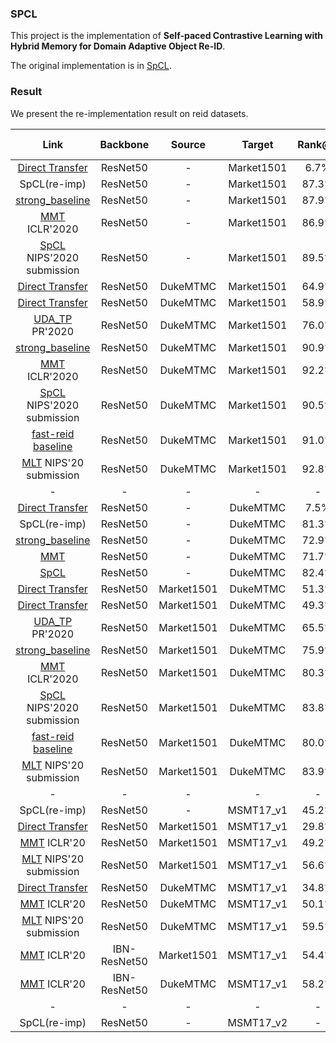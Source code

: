 ### SPCL
This project is the implementation of **Self-paced Contrastive Learning with Hybrid Memory for Domain Adaptive Object Re-ID**.

The original implementation is in [SpCL](https://github.com/yxgeee/SpCL/).

### Result
We present the re-implementation result on reid datasets.

| Link | Backbone | Source | Target | Rank@1 | Rank@5 | Rank@10 | mAP | mINP | TPR@FPR=1e-4 | 1e-3 | 1e-2 | download |
| :---: | :---: | :---: |:---: | :---: | :---: | :---: | :---: | :---: | :---: | :---: | :---: | :---: |
| [Direct Transfer](https://github.com/open-mmlab/OpenUnReID/) | ResNet50 | - | Market1501 | 6.7% | 14.9% | 20.1% | 2.2% | - | - | - | - | - |
| SpCL(re-imp) | ResNet50 | - | Market1501 | 87.3% | 95.1% | 96.9% | 72.9% | 33.7% | 8.5% | 33.2% | 83.4% | - |
| [strong_baseline](https://github.com/open-mmlab/OpenUnReID/) | ResNet50 | - | Market1501 | 87.9% | 95.7% | 97.1% | 70.5% | - | - | - | - | - |
| [MMT](https://github.com/open-mmlab/OpenUnReID/) ICLR'2020 | ResNet50 | - | Market1501 | 86.9% | 95.0% | 97.1% | 71.0% | - | - | - | - | - |
| [SpCL](https://github.com/open-mmlab/OpenUnReID/) NIPS'2020 submission | ResNet50 | - | Market1501 | 89.5% | 96.2% | 97.5% | 76.0% | - | - | - | - | - |
| [Direct Transfer](https://github.com/zkcys001/UDAStrongBaseline) | ResNet50 | DukeMTMC | Market1501 | 64.9% | 78.7% | 83.4% | 32.2% | - | - | - | - | - |
| [Direct Transfer](https://github.com/open-mmlab/OpenUnReID/) | ResNet50 | DukeMTMC | Market1501 | 58.9% | 75.7% | 81.4% | 27.2% | - | - | - | - | - |
| [UDA_TP](https://github.com/zkcys001/UDAStrongBaseline) PR'2020 | ResNet50 | DukeMTMC | Market1501 | 76.0% | 87.8% | 91.9% | 52.3% | - | - | - | - | - |
| [strong_baseline](https://github.com/open-mmlab/OpenUnReID/) | ResNet50 | DukeMTMC | Market1501 | 90.9% | 96.6% | 97.8% | 75.6% | - | - | - | - | - |
| [MMT](https://github.com/open-mmlab/OpenUnReID/) ICLR'2020| ResNet50 | DukeMTMC | Market1501 | 92.2% | 97.6% | 98.4% | 80.9% | - | - | - | -  | - |
| [SpCL](https://github.com/open-mmlab/OpenUnReID/) NIPS'2020 submission | ResNet50 | DukeMTMC | Market1501 | 90.5% | 96.6% | 97.8% | 78.2% | - | - | - | - | - |
| [fast-reid baseline](https://github.com/JDAI-CV/fast-reid) | ResNet50 | DukeMTMC | Market1501 | 91.0% | 96.4% | 97.7% | 78.0% | - | - | - | - | - |
| [MLT](https://github.com/MLT-reid/MLT) NIPS'20 submission | ResNet50 | DukeMTMC | Market1501 | 92.8% | 96.8% | 97.9% | 81.5% | - | - | - | - | - |
| - | - | - | - | - | - | - | - | - | - | - | - | - |
| [Direct Transfer](https://github.com/open-mmlab/OpenUnReID/) | ResNet50 | - | DukeMTMC | 7.5% | 14.7% | 18.1% | 2.3% | - | - | - | - | - |
| SpCL(re-imp) | ResNet50 | - | DukeMTMC | 81.3% | 89.4% | 92.6% | 64.7% | 20.4% | 2.2% | 8.6% | 35.6% | - |
| [strong_baseline](https://github.com/open-mmlab/OpenUnReID/) | ResNet50 | - | DukeMTMC | 72.9% | 83.5% | 87.2% | 54.7% | - | - | - | - | - |
| [MMT](https://github.com/open-mmlab/OpenUnReID/) | ResNet50 | - | DukeMTMC | 71.7% | 84.1% | 88.6% | 57.0% | - | - | - | - | - |
| [SpCL](https://github.com/open-mmlab/OpenUnReID/) | ResNet50 | - | DukeMTMC | 82.4% | 90.8% | 93.0% | 67.1% | - | - | - | - | - |
| [Direct Transfer](https://github.com/zkcys001/UDAStrongBaseline) | ResNet50 | Market1501 | DukeMTMC | 51.3% | 65.3% | 71.7% | 34.1% | - | - | - | - | - |
| [Direct Transfer](https://github.com/open-mmlab/OpenUnReID/) | ResNet50 | Market1501 | DukeMTMC | 49.3% | 64.3% | 69.7% | 28.1% | - | - | - | - | - |
| [UDA_TP](https://github.com/open-mmlab/OpenUnReID/) PR'2020 | ResNet50 | Market1501 | DukeMTMC | 65.5% | 78.0% | 81.7% | 45.7% | - | - | - | - | - |
| [strong_baseline](https://github.com/open-mmlab/OpenUnReID/) | ResNet50 | Market1501 | DukeMTMC | 75.9% | 86.2% | 89.8% | 60.4% | - | - | - | - | - |
| [MMT](https://github.com/open-mmlab/OpenUnReID/) ICLR'2020 | ResNet50 | Market1501 | DukeMTMC | 80.3% | 89.9% | 92.9% | 67.7% | - | - | - | - | - |
| [SpCL](https://github.com/open-mmlab/OpenUnReID/) NIPS'2020 submission | ResNet50 | Market1501 | DukeMTMC | 83.8% | 91.2% | 93.4% | 70.4% | - | - | - | - | - |
| [fast-reid baseline](https://github.com/JDAI-CV/fast-reid) | ResNet50 | Market1501 | DukeMTMC | 80.0% | 89.2% | 92.2% | 66.7% | - | - | - | - | - |
| [MLT](https://github.com/MLT-reid/MLT) NIPS'20 submission | ResNet50 | Market1501 | DukeMTMC | 83.9% | 91.5% | 93.2% | 71.2% | - | - | - | - | - |
| - | - | - | - | - | - | - | - | - | - | - | - | - |
| SpCL(re-imp) | ResNet50 | - | MSMT17_v1 | 45.2% | 57.8% | 62.9% | 20.7% | 1.2% | 0.3% | 1.9% | 13.6% | - |
| [Direct Transfer](https://github.com/MLT-reid/MLT) | ResNet50 | Market1501 | MSMT17_v1 | 29.8% | - | - | 10.3% | 9.3% | - | - | - | - |
| [MMT](https://github.com/yxgeee/MMT) ICLR'20 | ResNet50 | Market1501 | MSMT17_v1 | 49.2% | 63.1% | 68.8% | 22.9% | - | - | - | - | - |
| [MLT](https://github.com/MLT-reid/MLT) NIPS'20 submission | ResNet50 | Market1501 | MSMT17_v1 | 56.6% | - | - | 26.5% | - | - | - | - | - |
| [Direct Transfer](https://github.com/MLT-reid/MLT) | ResNet50 | DukeMTMC | MSMT17_v1 | 34.8% | - | - | 12.5% | 0.3% | - | - | - | - |
| [MMT](https://github.com/yxgeee/MMT) ICLR'20 | ResNet50 | DukeMTMC | MSMT17_v1 | 50.1% | 63.9% | 69.8% | 23.3% | - | - | - | - | - |
| [MLT](https://github.com/MLT-reid/MLT) NIPS'20 submission | ResNet50 | DukeMTMC | MSMT17_v1 | 59.5% | - | - | 27.7% | - | - | - | - | - |
| [MMT](https://github.com/yxgeee/MMT) ICLR'20 | IBN-ResNet50 | Market1501 | MSMT17_v1 | 54.4% | 67.6% | 72.9% | 26.6% | - | - | - | - | - |
| [MMT](https://github.com/yxgeee/MMT) ICLR'20 | IBN-ResNet50 | DukeMTMC | MSMT17_v1 | 58.2% | 71.6% | 76.8% | 29.3% | - | - | - | - | - |
| - | - | - | - | - | - | - | - | - | - | - | - | - |
| SpCL(re-imp) | ResNet50 | - | MSMT17_v2 | - | - | - | - | - | - | - | - | - |